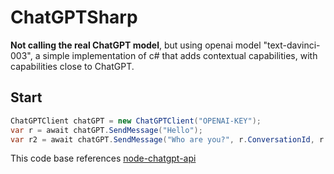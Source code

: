 # ChatGPTSharp

**Not calling the real ChatGPT model**, but using openai model "text-davinci-003", a simple implementation of c# that adds contextual capabilities, with capabilities close to ChatGPT.

## Start

```csharp
ChatGPTClient chatGPT = new ChatGPTClient("OPENAI-KEY");
var r = await chatGPT.SendMessage("Hello");
var r2 = await chatGPT.SendMessage("Who are you?", r.ConversationId, r.MessageId);
```


This code base references [node-chatgpt-api](https://github.com/waylaidwanderer/node-chatgpt-api)